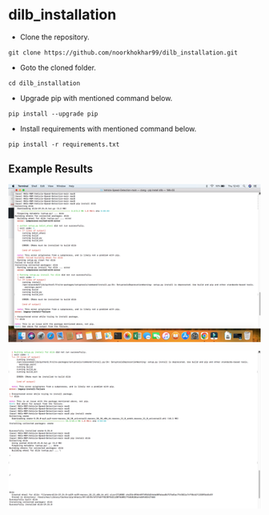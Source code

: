 # dilb_installation


- Clone the repository.
```
git clone https://github.com/noorkhokhar99/dilb_installation.git
```
- Goto the cloned folder.
```
cd dilb_installation

```
- Upgrade pip with mentioned command below.
```
pip install --upgrade pip
```
- Install requirements with mentioned command below.
```
pip install -r requirements.txt
```




## Example Results
![Example Results](https://github.com/noorkhokhar99/dilb_installation/blob/main/Screen%20Shot%202022-12-01%20at%2012.43.29.png)


![Example Results](https://github.com/noorkhokhar99/dilb_installation/blob/main/Screen%20Shot%202022-12-01%20at%2012.47.59.png)

